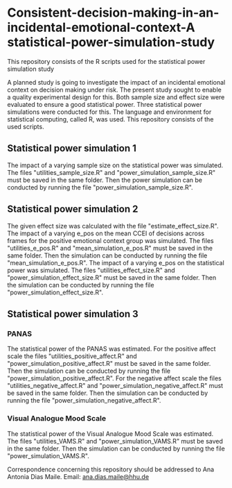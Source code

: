 # Consistent-decision-making-in-an-incidental-emotional-context-A statistical-power-simulation-study
 This repository consists of the R scripts used for the statistical power simulation study

A planned study is going to investigate the impact of an incidental emotional context on decision making under risk. The present study sought to enable a quality experimental design for this. Both sample size and effect size were evaluated to ensure a good statistical power. Three statistical power simulations were conducted for this. The language and environment for statistical computing, called R, was used. This repository consists of the used scripts.

## Statistical power simulation 1
The impact of a varying sample size on the statistical power was simulated. The files "utilities_sample_size.R" and "power_simulation_sample_size.R" must be saved in the same folder. Then the power simulation can be conducted by running the file "power_simulation_sample_size.R".

## Statistical power simulation 2
The given effect size was calculated with the file "estimate_effect_size.R".
The impact of a varying e_pos on the mean CCEI of decisions across frames for the positive emotional context group was simulated. The files "utilities_e_pos.R" and "mean_simulation_e_pos.R" must be saved in the same folder. Then the simulation can be conducted by running the file "mean_simulation_e_pos.R".
The impact of a varying e_pos on the statistical power was simulated. The files "utilities_effect_size.R" and "power_simulation_effect_size.R" must be saved in the same folder. Then the simulation can be conducted by running the file "power_simulation_effect_size.R".

## Statistical power simulation 3
### PANAS
The statistical power of the PANAS was estimated. For the positive affect scale the files "utilities_positive_affect.R" and "power_simulation_positive_affect.R" must be saved in the same folder. Then the simulation can be conducted by running the file "power_simulation_positive_affect.R". For the negative affect scale the files "utilities_negative_affect.R" and "power_simulation_negative_affect.R" must be saved in the same folder. Then the simulation can be conducted by running the file "power_simulation_negative_affect.R".
### Visual Analogue Mood Scale
The statistical power of the Visual Analogue Mood Scale was estimated. The files "utilities_VAMS.R" and "power_simulation_VAMS.R" must be saved in the same folder. Then the simulation can be conducted by running the file "power_simulation_VAMS.R".

Correspondence concerning this repository should be addressed to Ana Antonia Dias Maile. Email: ana.dias.maile@hhu.de
